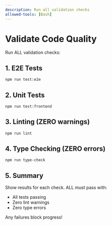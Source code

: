 ```yaml
---
description: Run all validation checks
allowed-tools: [Bash]
---
```

# Validate Code Quality

Run ALL validation checks:

## 1. E2E Tests
```bash
npm run test:e2e
```

## 2. Unit Tests
```bash
npm run test:frontend
```

## 3. Linting (ZERO warnings)
```bash
npm run lint
```

## 4. Type Checking (ZERO errors)
```bash
npm run type-check
```

## 5. Summary
Show results for each check.
ALL must pass with:
- All tests passing
- Zero lint warnings
- Zero type errors

Any failures block progress!